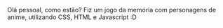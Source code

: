 Olá pessoal, como estão? Fiz um jogo da memória com personagens de anime, utilizando CSS, HTML e Javascript :D 
